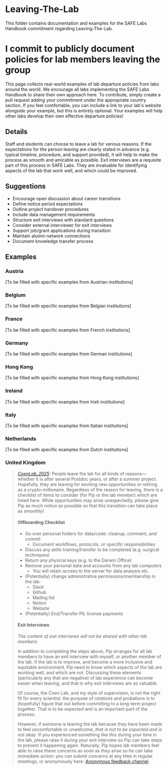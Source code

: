 # Leaving-The-Lab

This folder contains documentation and examples for the SAFE Labs Handbook commitment regarding Leaving-The-Lab.

# I commit to publicly document policies for lab members leaving the group

This page collects real-world examples of lab departure policies from labs around the world. We encourage all labs implementing the SAFE Labs Handbook to share their own approach here. To contribute, simply create a pull request adding your commitment under the appropriate country section. If you feel comfortable, you can include a link to your lab's website alongside your example, but this is entirely optional. Your examples will help other labs develop their own effective departure policies!

## Details
Staff and students can choose to leave a lab for various reasons. If the expectations for the person leaving are clearly stated in advance (e.g. typical timeline, procedure, and support provided), it will help to make the process as smooth and amicable as possible. Exit interviews are a requisite part of this process in SAFE Labs. They are invaluable for identifying aspects of the lab that work well, and which could be improved.

## Suggestions
- Encourage open discussion about career transitions
- Define notice period expectations
- Outline project handover procedures
- Include data management requirements
- Structure exit interviews with standard questions
- Consider external interviewer for exit interviews
- Support job/grant applications during transition
- Maintain alumni network connections
- Document knowledge transfer process

## Examples

### Austria
[To be filled with specific examples from Austrian institutions]

### Belgium
[To be filled with specific examples from Belgian institutions]

### France
[To be filled with specific examples from French institutions]

### Germany
[To be filled with specific examples from German institutions]

### Hong Kong
[To be filled with specific examples from Hong Kong institutions]

### Ireland
[To be filled with specific examples from Irish institutions]

### Italy
[To be filled with specific examples from Italian institutions]

### Netherlands
[To be filled with specific examples from Dutch institutions]

### United Kingdom
>_[CoenLab_2025](https://coen-lab.com/):_ People leave the lab for all kinds of reasons—whether it is after several Postdoc years, or after a summer project. Hopefully, they are leaving for exciting new opportunities or retiring as a crypto-millionaire. Regardless of the reason for leaving, there is a checklist of items to consider (for Pip or the lab member) which are listed here. While opportunities may arise unexpectedly, please give Pip as much notice as possible so that this transition can take place as smoothly!
>
>#### Offboarding Checklist
>
>- Go over personal folders for data/code: cleanup, comment, and commit
>    - Document workflows, protocols, or specific responsibilities
>- Discuss any skills training/transfer to be completed (e.g. surgical techniques)
>- Return any physical keys (e.g. to the Darwin Office)
>- Remove your personal data and accounts from any lab computers
>    - You will retain access to the server for data analysis etc.
>- (Potentially) change administrative permissions/membership in the lab:
>    - Slack
>    - Github
>    - Mailing list
>    - Notion
>    - Website
>- (Potentially) End/Transfer PIL license payments
>
>#### Exit Interviews
>
>*The content of exit interviews will not be shared with other lab members*
>
>In addition to completing the steps above, Pip arranges for all lab members to have an exit interview with myself, or another member of the lab. If the lab is to improve, and become a more inclusive and equitable environment, Pip need to know which aspects of the lab are working well, and which are not. Discussing these elements (particularly any that are negative) of lab experience can become easier when leaving, and that is why exit interviews are so valuable.
>
>Of course, the Coen Lab, and my style of supervision, is not the right fit for every scientist: the purpose of rotations and probations is to (hopefully) figure that out before committing to a long-term project together. That is to be expected and is an important part of the process.
>
>However, if someone is leaving the lab because they have been made to feel uncomfortable or unwelcome, *that is not to be expected and is not okay*. If you experienced something like this during your time in the lab, please raise it during your exit interview so Pip can take steps to prevent it happening again. Naturally, Pip hopes lab members feel able to raise these concerns as soon as they arise so he can take immediate action: you can submit concerns at any time in regular meetings, or anonymously here: [Anonymous feedback channel](https://www.notion.so/180cf99fa4ce80e08a26cc1bdef013be?pvs=21).